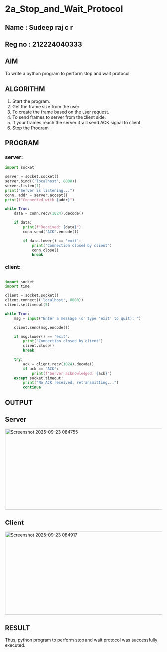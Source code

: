 # 2a_Stop_and_Wait_Protocol
## Name : Sudeep raj c r
## Reg no : 212224040333

## AIM 
To write a python program to perform stop and wait protocol
## ALGORITHM
1. Start the program.
2. Get the frame size from the user
3. To create the frame based on the user request.
4. To send frames to server from the client side.
5. If your frames reach the server it will send ACK signal to client
6. Stop the Program
## PROGRAM
### server:
```python
import socket

server = socket.socket()
server.bind(('localhost', 8000))
server.listen(1)
print("Server is listening...")
conn, addr = server.accept()
print(f"Connected with {addr}")

while True:
    data = conn.recv(1024).decode()

    if data:
        print(f"Received: {data}")
        conn.send("ACK".encode())

        if data.lower() == 'exit':  
            print("Connection closed by client")
            conn.close()
            break

```

### client:
```python

import socket
import time

client = socket.socket()
client.connect(('localhost', 8000))
client.settimeout(5)  

while True:
    msg = input("Enter a message (or type 'exit' to quit): ")

    client.send(msg.encode())  

    if msg.lower() == 'exit':  
        print("Connection closed by client")
        client.close()
        break

    try:
        ack = client.recv(1024).decode()
        if ack == "ACK":
            print(f"Server acknowledged: {ack}")
    except socket.timeout:
        print("No ACK received, retransmitting...")
        continue  

```
## OUTPUT
## Server
<img width="916" height="259" alt="Screenshot 2025-09-23 084755" src="https://github.com/user-attachments/assets/feda5607-d3b6-4c83-8e89-6bc450fa4858" />


## Client
<img width="925" height="266" alt="Screenshot 2025-09-23 084917" src="https://github.com/user-attachments/assets/a3aedd9d-0509-4e07-a5d2-2be18e98ced2" />


## RESULT
Thus, python program to perform stop and wait protocol was successfully executed.
